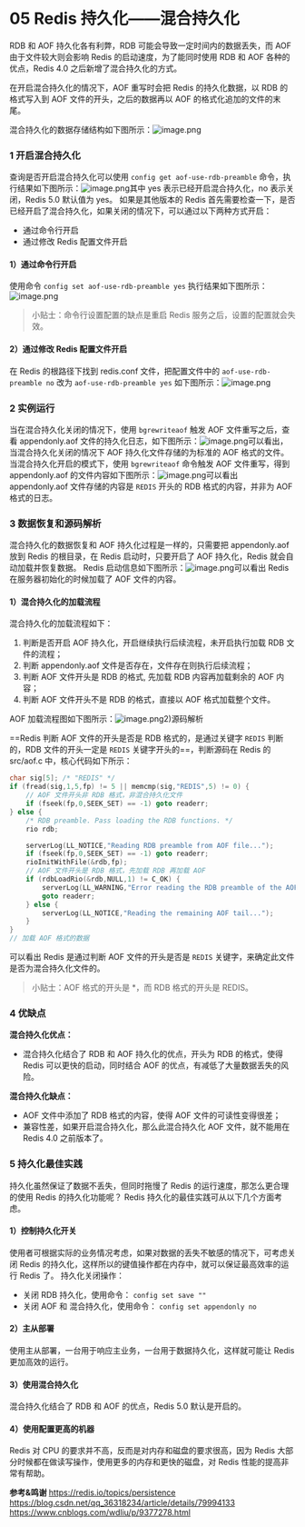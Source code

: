 # 05 Redis 持久化——混合持久化

RDB 和 AOF 持久化各有利弊，RDB 可能会导致一定时间内的数据丢失，而 AOF 由于文件较大则会影响 Redis 的启动速度，为了能同时使用 RDB 和 AOF 各种的优点，Redis 4.0 之后新增了混合持久化的方式。

在开启混合持久化的情况下，AOF 重写时会把 Redis 的持久化数据，以 RDB 的格式写入到 AOF 文件的开头，之后的数据再以 AOF 的格式化追加的文件的末尾。

混合持久化的数据存储结构如下图所示：![image.png](images/2020-02-24-122549.png)

### 1 开启混合持久化

查询是否开启混合持久化可以使用 `config get aof-use-rdb-preamble` 命令，执行结果如下图所示：![image.png](images/2020-02-24-122552.png)其中 yes 表示已经开启混合持久化，no 表示关闭，Redis 5.0 默认值为 yes。 如果是其他版本的 Redis 首先需要检查一下，是否已经开启了混合持久化，如果关闭的情况下，可以通过以下两种方式开启：

- 通过命令行开启
- 通过修改 Redis 配置文件开启

#### 1）通过命令行开启

使用命令 `config set aof-use-rdb-preamble yes` 执行结果如下图所示：![image.png](images/2020-02-24-122553.png)

> 小贴士：命令行设置配置的缺点是重启 Redis 服务之后，设置的配置就会失效。

#### 2）通过修改 Redis 配置文件开启

在 Redis 的根路径下找到 redis.conf 文件，把配置文件中的 `aof-use-rdb-preamble no` 改为 `aof-use-rdb-preamble yes` 如下图所示：![image.png](images/2020-02-24-122555.png)

### 2 实例运行

当在混合持久化关闭的情况下，使用 `bgrewriteaof` 触发 AOF 文件重写之后，查看 appendonly.aof 文件的持久化日志，如下图所示：![image.png](images/2020-02-24-122556.png)可以看出，当混合持久化关闭的情况下 AOF 持久化文件存储的为标准的 AOF 格式的文件。 当混合持久化开启的模式下，使用 `bgrewriteaof` 命令触发 AOF 文件重写，得到 appendonly.aof 的文件内容如下图所示：![image.png](images/2020-02-24-122557.png)可以看出 appendonly.aof 文件存储的内容是 `REDIS` 开头的 RDB 格式的内容，并非为 AOF 格式的日志。

### 3 数据恢复和源码解析

混合持久化的数据恢复和 AOF 持久化过程是一样的，只需要把 appendonly.aof 放到 Redis 的根目录，在 Redis 启动时，只要开启了 AOF 持久化，Redis 就会自动加载并恢复数据。 Redis 启动信息如下图所示：![image.png](images/2020-02-24-122558.png)可以看出 Redis 在服务器初始化的时候加载了 AOF 文件的内容。

#### 1）混合持久化的加载流程

混合持久化的加载流程如下：

1. 判断是否开启 AOF 持久化，开启继续执行后续流程，未开启执行加载 RDB 文件的流程；
2. 判断 appendonly.aof 文件是否存在，文件存在则执行后续流程；
3. 判断 AOF 文件开头是 RDB 的格式, 先加载 RDB 内容再加载剩余的 AOF 内容；
4. 判断 AOF 文件开头不是 RDB 的格式，直接以 AOF 格式加载整个文件。

AOF 加载流程图如下图所示：![image.png](images/2020-02-24-122601.png)2)源码解析

==Redis 判断 AOF 文件的开头是否是 RDB 格式的，是通过关键字 `REDIS` 判断的，RDB 文件的开头一定是 `REDIS` 关键字开头的==，判断源码在 Redis 的 src/aof.c 中，核心代码如下所示：

```c
char sig[5]; /* "REDIS" */
if (fread(sig,1,5,fp) != 5 || memcmp(sig,"REDIS",5) != 0) {
    // AOF 文件开头非 RDB 格式，非混合持久化文件
    if (fseek(fp,0,SEEK_SET) == -1) goto readerr;
} else {
    /* RDB preamble. Pass loading the RDB functions. */
    rio rdb;

    serverLog(LL_NOTICE,"Reading RDB preamble from AOF file...");
    if (fseek(fp,0,SEEK_SET) == -1) goto readerr;
    rioInitWithFile(&rdb,fp);
    // AOF 文件开头是 RDB 格式，先加载 RDB 再加载 AOF
    if (rdbLoadRio(&rdb,NULL,1) != C_OK) {
        serverLog(LL_WARNING,"Error reading the RDB preamble of the AOF file, AOF loading aborted");
        goto readerr;
    } else {
        serverLog(LL_NOTICE,"Reading the remaining AOF tail...");
    }
}
// 加载 AOF 格式的数据
```

可以看出 Redis 是通过判断 AOF 文件的开头是否是 `REDIS` 关键字，来确定此文件是否为混合持久化文件的。

> 小贴士：AOF 格式的开头是 *，而 RDB 格式的开头是 REDIS。

### 4 优缺点

**混合持久化优点：**

- 混合持久化结合了 RDB 和 AOF 持久化的优点，开头为 RDB 的格式，使得 Redis 可以更快的启动，同时结合 AOF 的优点，有减低了大量数据丢失的风险。

**混合持久化缺点：**

- AOF 文件中添加了 RDB 格式的内容，使得 AOF 文件的可读性变得很差；
- 兼容性差，如果开启混合持久化，那么此混合持久化 AOF 文件，就不能用在 Redis 4.0 之前版本了。

### 5 持久化最佳实践

持久化虽然保证了数据不丢失，但同时拖慢了 Redis 的运行速度，那怎么更合理的使用 Redis 的持久化功能呢？ Redis 持久化的最佳实践可从以下几个方面考虑。

#### 1）控制持久化开关

使用者可根据实际的业务情况考虑，如果对数据的丢失不敏感的情况下，可考虑关闭 Redis 的持久化，这样所以的键值操作都在内存中，就可以保证最高效率的运行 Redis 了。 持久化关闭操作：

- 关闭 RDB 持久化，使用命令： `config set save ""`
- 关闭 AOF 和 混合持久化，使用命令： `config set appendonly no`

#### 2）主从部署

使用主从部署，一台用于响应主业务，一台用于数据持久化，这样就可能让 Redis 更加高效的运行。

#### 3）使用混合持久化

混合持久化结合了 RDB 和 AOF 的优点，Redis 5.0 默认是开启的。

#### 4）使用配置更高的机器

Redis 对 CPU 的要求并不高，反而是对内存和磁盘的要求很高，因为 Redis 大部分时候都在做读写操作，使用更多的内存和更快的磁盘，对 Redis 性能的提高非常有帮助。

**参考&鸣谢** https://redis.io/topics/persistence https://blog.csdn.net/qq_36318234/article/details/79994133 https://www.cnblogs.com/wdliu/p/9377278.html